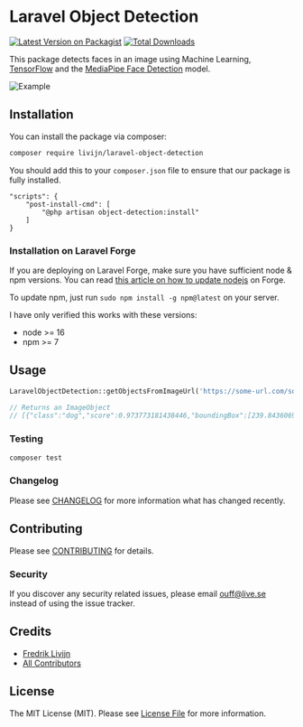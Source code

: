 # Laravel Object Detection

[![Latest Version on Packagist](https://img.shields.io/packagist/v/livijn/laravel-object-detection.svg?style=flat-square)](https://packagist.org/packages/livijn/laravel-object-detection)
[![Total Downloads](https://img.shields.io/packagist/dt/livijn/laravel-object-detection.svg?style=flat-square)](https://packagist.org/packages/livijn/laravel-object-detection)

This package detects faces in an image using Machine Learning, [TensorFlow](https://www.tensorflow.org/) and the [MediaPipe Face Detection](https://google.github.io/mediapipe/solutions/face_detection.html) model.

![Example](https://mediapipe.dev/images/mobile/face_detection_android_gpu.gif)

## Installation

You can install the package via composer:

```bash
composer require livijn/laravel-object-detection
```

You should add this to your `composer.json` file to ensure that our package is fully installed. 
```
"scripts": {
    "post-install-cmd": [
        "@php artisan object-detection:install"
    ]
}
```

### Installation on Laravel Forge
If you are deploying on Laravel Forge, make sure you have sufficient node & npm versions. You can read [this article on how to update nodejs](https://blog.adaptivemedia.se/upgrade-only-nodejs-on-a-laravel-forge-server-ubuntu-1804) on Forge. 

To update npm, just run `sudo npm install -g npm@latest` on your server.

I have only verified this works with these versions: 
* node >= 16 
* npm >= 7

## Usage

```php
LaravelObjectDetection::getObjectsFromImageUrl('https://some-url.com/some-image.jpg');

// Returns an ImageObject
// [{"class":"dog","score":0.973773181438446,"boundingBox":[239.84360694885254,75.59387746453285,505.188524723053,590.4131692349911]}]
```

### Testing

```bash
composer test
```

### Changelog

Please see [CHANGELOG](CHANGELOG.md) for more information what has changed recently.

## Contributing

Please see [CONTRIBUTING](CONTRIBUTING.md) for details.

### Security

If you discover any security related issues, please email ouff@live.se instead of using the issue tracker.

## Credits

-   [Fredrik Livijn](https://github.com/livijn)
-   [All Contributors](../../contributors)

## License

The MIT License (MIT). Please see [License File](LICENSE.md) for more information.
